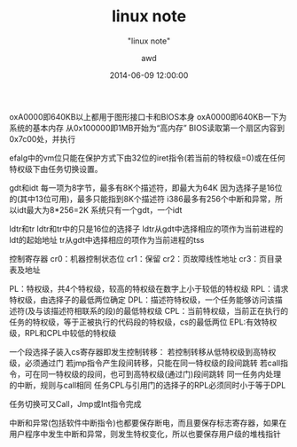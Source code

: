 ﻿---
layout:     post
title:      "linux note"
subtitle:   " \"linux note\""
date:       2014-06-09 12:00:00
author:     "awd"
header-img: "img/post-bg-2015.jpg"
tags:
    - linux kernel
---
oxA0000即640KB以上都用于图形接口卡和BIOS本身
oxA0000即640KB一下为系统的基本内存
从0x100000即1MB开始为“高内存”
BIOS读取第一个扇区内容到0x7c00处，并执行

efalg中的vm位只能在保护方式下由32位的iret指令(若当前的特权级=0)或在任何特权级下由任务切换设置。

gdt和idt
每一项为8字节，最多有8K个描述符，即最大为64K
因为选择子是16位的(其中13位可用)，最多只能指到8K个描述符
i386最多有256个中断和异常，所以idt最大为8*256=2K
系统只有一个gdt，一个idt

ldtr和tr
ldtr和tr中的只是16位的选择子
ldtr从gdt中选择相应的项作为当前进程的ldt的起始地址
tr从gdt中选择相应的项作为当前进程的tss

控制寄存器
cr0：机器控制状态位
cr1：保留
cr2：页故障线性地址
cr3：页目录表及地址

PL：特权级，共4个特权级，较高的特权级在数字上小于较低的特权级
RPL：请求特权级，由选择子的最低两位确定
DPL：描述符特权级，一个任务能够访问该描述符(及与该描述符相联系的段)的最低特权级
CPL：当前特权级，当前正在执行的任务的特权级，等于正被执行的代码段的特权级，cs的最低两位
EPL:有效特权级，RPL和CPL中较低的特权级

一个段选择子装入cs寄存器即发生控制转移：
若控制转移从低特权级到高特权级，必须通过门
若jmp指令产生段间转移，只能在同一特权级的段间跳转
若call指令，可在同一特权级的段间，也可到高特权级(通过门)段间跳转
同一任务内处理的中断，规则与call相同
任务CPL与引用门的选择子的RPL必须同时小于等于DPL

任务切换可又Call，Jmp或Int指令完成

中断和异常(包括软件中断指令)也都要保存断电，而且要保存标志寄存器，如果在用户程序中发生中断和异常，则发生特权变化，所以也要保存用户级的堆栈指针

